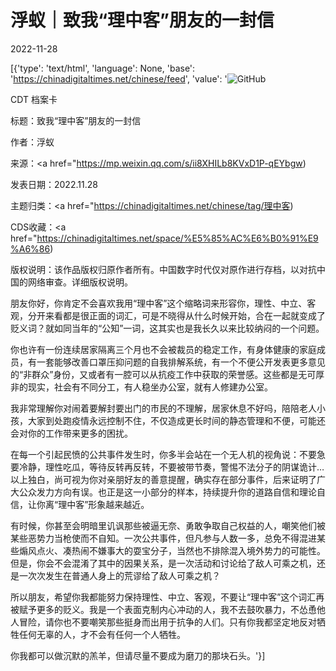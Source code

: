 # 浮蚁｜致我“理中客”朋友的一封信

2022-11-28

[{'type': 'text/html', 'language': None, 'base': 'https://chinadigitaltimes.net/chinese/feed', 'value': '![GitHub](https://chinadigitaltimes.net/chinese/files/2022/11/image-1669624167356-768x490.png)

CDT 档案卡

标题：致我“理中客”朋友的一封信

作者：浮蚁

来源：<a href="https://mp.weixin.qq.com/s/ii8XHILb8KVxD1P-qEYbgw)

发表日期：2022.11.28

主题归类：<a href="https://chinadigitaltimes.net/chinese/tag/理中客)

CDS收藏：<a href="https://chinadigitaltimes.net/space/%E5%85%AC%E6%B0%91%E9%A6%86)

版权说明：该作品版权归原作者所有。中国数字时代仅对原作进行存档，以对抗中国的网络审查。详细版权说明。





朋友你好，你肯定不会喜欢我用“理中客”这个缩略词来形容你，理性、中立、客观，分开来看都是很正面的词汇，可是不晓得从什么时候开始，合在一起就变成了贬义词？就如同当年的“公知”一词，这其实也是我长久以来比较纳闷的一个问题。

你也许有一份连续居家隔离三个月也不会被裁员的稳定工作，有身体健康的家庭成员，有一套能够改善口罩压抑问题的自我排解系统，有一个不便公开发表更多意见的“非群众”身份，又或者有一腔可以从抗疫工作中获取的荣誉感。这些都是无可厚非的现实，社会有不同分工，有人稳坐办公室，就有人修建办公室。

我非常理解你对闹着要解封要出门的市民的不理解，居家休息不好吗，陪陪老人小孩，大家到处跑疫情永远控制不住，不仅造成更长时间的静态管理和不便，可能还会对你的工作带来更多的困扰。

在每一个引起民愤的公共事件发生时，你多半会站在一个无人机的视角说：不要急要冷静，理性吃瓜，等待反转再反转，不要被带节奏，警惕不法分子的阴谋诡计…以上独白，尚可视为你对亲朋好友的善意提醒，确实存在部分事件，后来证明了广大公众发力方向有误。也正是这一小部分的样本，持续提升你的道路自信和理论自信，让你离“理中客”形象越来越近。

有时候，你甚至会明暗里讥讽那些被逼无奈、勇敢争取自己权益的人，嘲笑他们被某些恶势力当枪使而不自知。一次公共事件，但凡参与人数一多，总免不得混进某些煽风点火、凑热闹不嫌事大的耍宝分子，当然也不排除混入境外势力的可能性。但是，你会不会混淆了其中的因果关系，是一次活动和讨论给了敌人可乘之机，还是一次次发生在普通人身上的荒谬给了敌人可乘之机？

所以朋友，希望你我都能努力保持理性、中立、客观，不要让“理中客”这个词汇再被赋予更多的贬义。我是一个表面克制内心冲动的人，我不去鼓吹暴力，不怂恿他人冒险，请你也不要嘲笑那些挺身而出用于抗争的人们。只有你我都坚定地反对牺牲任何无辜的人，才不会有任何一个人牺牲。

你我都可以做沉默的羔羊，但请尽量不要成为磨刀的那块石头。'}]